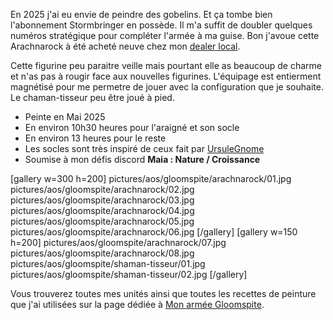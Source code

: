 
En 2025 j'ai eu envie de peindre des gobelins. Et ça tombe bien l'abonnement Stormbringer en possède.
Il m'a suffit de doubler quelques numéros stratégique pour compléter l'armée à ma guise. 
Bon j'avoue cette Arachnarock à été acheté neuve chez mon [dealer local](https://www.mondes-fantastiques.com/).

Cette figurine peu paraitre veille mais pourtant elle as beaucoup de charme et n'as pas à rougir face aux nouvelles figurines. 
L'équipage est entierment magnétisé pour me permetre de jouer avec la configuration que je souhaite. 
Le chaman-tisseur peu être joué à pied. 

* Peinte en Mai 2025
* En environ 10h30 heures pour l'araigné et son socle
* En environ 13 heures pour le reste
* Les socles sont très inspiré de ceux fait par [UrsuleGnome](https://www.twitch.tv/ursulegnome)
* Soumise à mon défis discord __Maia : Nature / Croissance__

[gallery w=300 h=200]
pictures/aos/gloomspite/arachnarock/01.jpg
pictures/aos/gloomspite/arachnarock/02.jpg
pictures/aos/gloomspite/arachnarock/03.jpg
pictures/aos/gloomspite/arachnarock/04.jpg
pictures/aos/gloomspite/arachnarock/05.jpg
pictures/aos/gloomspite/arachnarock/06.jpg
[/gallery]
[gallery w=150 h=200]
pictures/aos/gloomspite/arachnarock/07.jpg
pictures/aos/gloomspite/arachnarock/08.jpg
pictures/aos/gloomspite/shaman-tisseur/01.jpg
pictures/aos/gloomspite/shaman-tisseur/02.jpg
[/gallery]

Vous trouverez toutes mes unités ainsi que toutes les recettes de peinture que j'ai utilisées
sur la page dédiée à [Mon armée Gloomspite](2025/armee-gloomspite-gitz.html).


